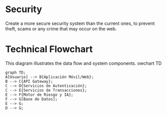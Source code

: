 # Security 

Create a more secure security system than the current ones, to prevent theft, scams or any crime that may occur on the web.

# Technical Flowchart
This diagram illustrates the data flow and system components.
owchart TD
```mermaid
graph TD;
A[Usuario] --> B{Aplicación Móvil/Web};
B --> C{API Gateway};
C --> D{Servicios de Autenticación};
C --> E{Servicios de Transacciones};
E --> F{Motor de Riesgo y IA};
F --> G[Base de Datos];
E --> G;
D --> G;
```